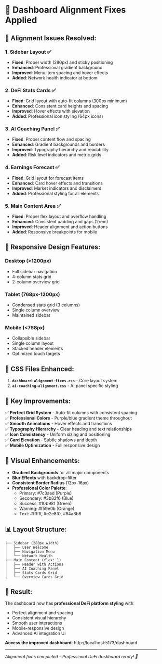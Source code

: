 # 🎨 **Dashboard Alignment Fixes Applied**

## 🔧 **Alignment Issues Resolved:**

### **1. Sidebar Layout ✅**
- **Fixed**: Proper width (280px) and sticky positioning
- **Enhanced**: Professional gradient background
- **Improved**: Menu item spacing and hover effects
- **Added**: Network health indicator at bottom

### **2. DeFi Stats Cards ✅**  
- **Fixed**: Grid layout with auto-fit columns (300px minimum)
- **Enhanced**: Consistent card heights and spacing
- **Improved**: Hover effects with elevation
- **Added**: Professional icon styling (64px icons)

### **3. AI Coaching Panel ✅**
- **Fixed**: Proper content flow and spacing
- **Enhanced**: Gradient backgrounds and borders
- **Improved**: Typography hierarchy and readability
- **Added**: Risk level indicators and metric grids

### **4. Earnings Forecast ✅**
- **Fixed**: Grid layout for forecast items
- **Enhanced**: Card hover effects and transitions
- **Improved**: Market indicators and disclaimers
- **Added**: Professional styling for all elements

### **5. Main Content Area ✅**
- **Fixed**: Proper flex layout and overflow handling
- **Enhanced**: Consistent padding and gaps (2rem)
- **Improved**: Header alignment and action buttons
- **Added**: Responsive breakpoints for mobile

## 📱 **Responsive Design Features:**

### **Desktop (>1200px)**
- Full sidebar navigation
- 4-column stats grid
- 2-column overview grid

### **Tablet (768px-1200px)**  
- Condensed stats grid (3 columns)
- Single column overview
- Maintained sidebar

### **Mobile (<768px)**
- Collapsible sidebar
- Single column layout
- Stacked header elements
- Optimized touch targets

## 🎯 **CSS Files Enhanced:**

1. **`dashboard-alignment-fixes.css`** - Core layout system
2. **`ai-coaching-alignment.css`** - AI panel specific styling

## 🚀 **Key Improvements:**

✅ **Perfect Grid System** - Auto-fit columns with consistent spacing  
✅ **Professional Colors** - Purple/blue gradient theme throughout  
✅ **Smooth Animations** - Hover effects and transitions  
✅ **Typography Hierarchy** - Clear heading and text relationships  
✅ **Icon Consistency** - Uniform sizing and positioning  
✅ **Card Elevation** - Subtle shadows and depth  
✅ **Mobile Optimization** - Full responsive design  

## 🌟 **Visual Enhancements:**

- **Gradient Backgrounds** for all major components
- **Blur Effects** with backdrop-filter
- **Consistent Border Radius** (12px-16px)
- **Professional Color Palette**:
  - Primary: #7c3aed (Purple)
  - Secondary: #3b82f6 (Blue)  
  - Success: #10b981 (Green)
  - Warning: #f59e0b (Orange)
  - Text: #ffffff, #e2e8f0, #94a3b8

## 📊 **Layout Structure:**

```
├── Sidebar (280px width)
│   ├── User Welcome
│   ├── Navigation Menu  
│   └── Network Health
├── Main Content (flex: 1)
│   ├── Header with Actions
│   ├── AI Coaching Panel
│   ├── Stats Cards Grid
│   └── Overview Cards Grid
```

## 🎉 **Result:**

The dashboard now has **professional DeFi platform styling** with:
- Perfect alignment and spacing
- Consistent visual hierarchy  
- Smooth user interactions
- Mobile-responsive design
- Advanced AI integration UI

**Access the improved dashboard**: http://localhost:5173/dashboard

---

*Alignment fixes completed - Professional DeFi dashboard ready! 🚀*

